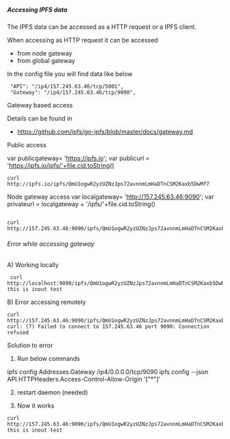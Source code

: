 ##### Accessing IPFS data

The IPFS data can be accessed as a HTTP request or a IPFS client.

When accessing as HTTP request it can be accessed
- from node gateway
- from global gateway



In the config file you will find data like below

```
 "API": "/ip4/157.245.63.46/tcp/5001",
 "Gateway": "/ip4/157.245.63.46/tcp/9090",

```


Gateway based access

Details can be found in

- https://github.com/ipfs/go-ipfs/blob/master/docs/gateway.md


Public access

 var publicgateway= 'https://ipfs.io';
 var publicurl = 'https://ipfs.io/ipfs/'+file.cid.toString()


```
curl  http://ipfs.io/ipfs/QmU1ogwR2yzUZNzJps72avnnmLmHaDTnCSM2Kaxb5DwMf7

```

Node gateway access
 var localgateway= 'http://157.245.63.46:9090';
 var privateurl = localgateway + '/ipfs/'+file.cid.toString()

```

curl  http://157.245.63.46:9090/ipfs/QmU1ogwR2yzUZNzJps72avnnmLmHaDTnCSM2Kaxb5DwMf7

```

###### Error while accessing gateway


A) Working locally

```
 curl  http://localhost:9090/ipfs/QmU1ogwR2yzUZNzJps72avnnmLmHaDTnCSM2Kaxb5DwMf7
this is inout test

```

B) Error accessing remotely
```
curl  http://157.245.63.46:9090/ipfs/QmU1ogwR2yzUZNzJps72avnnmLmHaDTnCSM2Kaxb5DwMf7
curl: (7) Failed to connect to 157.245.63.46 port 9090: Connection refused

```
Solution to error

1) Run below commands

ipfs config Addresses.Gateway /ip4/0.0.0.0/tcp/9090
ipfs config --json API.HTTPHeaders.Access-Control-Allow-Origin '["*"]'

2) restart daemon (needed)

3) Now it works

```
curl  http://157.245.63.46:9090/ipfs/QmU1ogwR2yzUZNzJps72avnnmLmHaDTnCSM2Kaxb5DwMf7
this is inout test

```




